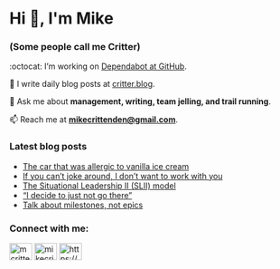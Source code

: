 # Hi 👋, I'm Mike
### (Some people call me Critter)

:octocat: I’m working on [Dependabot at GitHub](https://github.com/features/security).

📝 I write daily blog posts at [critter.blog](https://critter.blog).

💬 Ask me about **management, writing, team jelling, and trail running**.

📫 Reach me at **mikecrittenden@gmail.com**.

### Latest blog posts
<!-- BLOG-POST-LIST:START -->
- [The car that was allergic to vanilla ice cream](https://critter.blog/2023/09/20/the-car-that-was-allergic-to-vanilla-ice-cream/)
- [If you can’t joke around, I don’t want to work with you](https://critter.blog/2023/09/19/if-you-cant-joke-around-i-dont-want-to-work-with-you/)
- [The Situational Leadership II &lpar;SLII&rpar; model](https://critter.blog/2023/09/18/the-situational-leadership-ii-slii-model/)
- [“I decide to just not go there”](https://critter.blog/2023/09/15/i-decide-to-just-not-go-there/)
- [Talk about milestones, not epics](https://critter.blog/2023/09/14/talk-about-milestones-not-epics/)
<!-- BLOG-POST-LIST:END -->

<h3 align="left">Connect with me:</h3>
<p align="left">
<a href="https://twitter.com/mcrittenden" target="blank"><img align="center" src="https://raw.githubusercontent.com/rahuldkjain/github-profile-readme-generator/master/src/images/icons/Social/twitter.svg" alt="mcrittenden" height="30" width="40" /></a>
<a href="https://linkedin.com/in/mikecrittenden" target="blank"><img align="center" src="https://raw.githubusercontent.com/rahuldkjain/github-profile-readme-generator/master/src/images/icons/Social/linked-in-alt.svg" alt="mikecrittenden" height="30" width="40" /></a>
<a href="https://critter.blog/feed/" target="blank"><img align="center" src="https://raw.githubusercontent.com/rahuldkjain/github-profile-readme-generator/master/src/images/icons/Social/rss.svg" alt="https://critter.blog/feed/" height="30" width="40" /></a>
</p>
